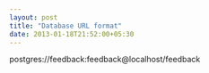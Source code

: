 ```yaml
---
layout: post
title: "Database URL format"
date: 2013-01-18T21:52:00+05:30
---
```


postgres://feedback:feedback@localhost/feedback
